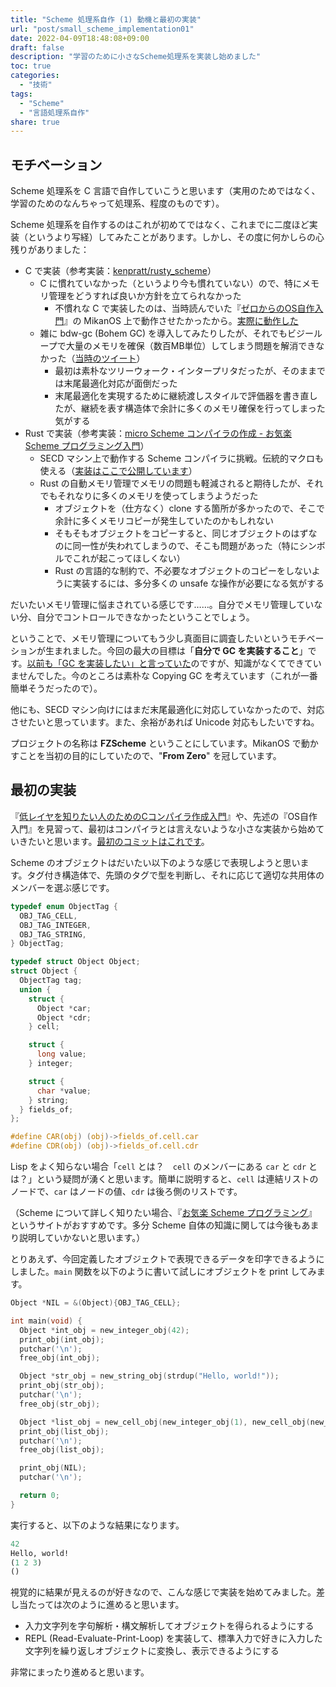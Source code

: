 ```yaml
---
title: "Scheme 処理系自作 (1) 動機と最初の実装"
url: "post/small_scheme_implementation01"
date: 2022-04-09T18:48:08+09:00
draft: false
description: "学習のために小さなScheme処理系を実装し始めました"
toc: true
categories:
  - "技術"
tags:
  - "Scheme"
  - "言語処理系自作"
share: true
---
```


## モチベーション

Scheme 処理系を C 言語で自作していこうと思います（実用のためではなく、学習のためのなんちゃって処理系、程度のものです）。

Scheme 処理系を自作するのはこれが初めてではなく、これまでに二度ほど実装（というより写経）してみたことがあります。しかし、その度に何かしらの心残りがありました：

- C で実装（参考実装：[kenpratt/rusty_scheme](https://github.com/kenpratt/rusty_scheme)）
	- C に慣れていなかった（というより今も慣れていない）ので、特にメモリ管理をどうすれば良いか方針を立てられなかった
		- 不慣れな C で実装したのは、当時読んでいた『[ゼロからのOS自作入門](http://zero.osdev.jp/)』の MikanOS 上で動作させたかったから。[実際に動作した](https://twitter.com/pickled_chair/status/1431531281653768192?s=20&t=gRfHdb9jyxAme5Zc-iP14g)
	- 雑に bdw-gc (Bohem GC) を導入してみたりしたが、それでもビジーループで大量のメモリを確保（数百MB単位）してしまう問題を解消できなかった（[当時のツイート](https://twitter.com/pickled_chair/status/1431541885193965569?s=20&t=4vuINLU2-QKPHqQwok7Ekw)）
		- 最初は素朴なツリーウォーク・インタープリタだったが、そのままでは末尾最適化対応が面倒だった
		- 末尾最適化を実現するために継続渡しスタイルで評価器を書き直したが、継続を表す構造体で余計に多くのメモリ確保を行ってしまった気がする
- Rust で実装（参考実装：[micro Scheme コンパイラの作成 - お気楽 Scheme プログラミング入門](http://www.nct9.ne.jp/m_hiroi/func/abcscm33.html)）
	- SECD マシン上で動作する Scheme コンパイラに挑戦。伝統的マクロも使える（[実装はここで公開しています](https://github.com/PickledChair/rusty_fzscheme)）
	- Rust の自動メモリ管理でメモリの問題も軽減されると期待したが、それでもそれなりに多くのメモリを使ってしまうようだった
		- オブジェクトを（仕方なく）clone する箇所が多かったので、そこで余計に多くメモリコピーが発生していたのかもしれない
		- そもそもオブジェクトをコピーすると、同じオブジェクトのはずなのに同一性が失われてしまうので、そこも問題があった（特にシンボルでこれが起こってほしくない）
		- Rust の言語的な制約で、不必要なオブジェクトのコピーをしないように実装するには、多分多くの unsafe な操作が必要になる気がする

だいたいメモリ管理に悩まされている感じです……。自分でメモリ管理していない分、自分でコントロールできなかったということでしょう。

ということで、メモリ管理についてもう少し真面目に調査したいというモチベーションが生まれました。今回の最大の目標は「**自分で GC を実装すること**」です。[以前も「GC を実装したい」と言っていた](https://twitter.com/pickled_chair/status/1431541885193965569?s=20&t=4vuINLU2-QKPHqQwok7Ekw)のですが、知識がなくてできていませんでした。今のところは素朴な Copying GC を考えています（これが一番簡単そうだったので）。

他にも、SECD マシン向けにはまだ末尾最適化に対応していなかったので、対応させたいと思っています。また、余裕があれば Unicode 対応もしたいですね。

プロジェクトの名称は **FZScheme** ということにしています。MikanOS で動かすことを当初の目的にしていたので、"**From Zero**" を冠しています。

## 最初の実装

『[低レイヤを知りたい人のためのCコンパイラ作成入門](https://www.sigbus.info/compilerbook)』や、先述の『OS自作入門』を見習って、最初はコンパイラとは言えないような小さな実装から始めていきたいと思います。[最初のコミットはこれです](https://github.com/PickledChair/fzscheme/commit/2cc1af4461edf36aa107ee80185c3c8e692617c6)。

Scheme のオブジェクトはだいたい以下のような感じで表現しようと思います。タグ付き構造体で、先頭のタグで型を判断し、それに応じて適切な共用体のメンバーを選ぶ感じです。

```c
typedef enum ObjectTag {
  OBJ_TAG_CELL,
  OBJ_TAG_INTEGER,
  OBJ_TAG_STRING,
} ObjectTag;

typedef struct Object Object;
struct Object {
  ObjectTag tag;
  union {
    struct {
      Object *car;
      Object *cdr;
    } cell;

    struct {
      long value;
    } integer;

    struct {
      char *value;
    } string;
  } fields_of;
};

#define CAR(obj) (obj)->fields_of.cell.car
#define CDR(obj) (obj)->fields_of.cell.cdr
```

Lisp をよく知らない場合「`cell` とは？　`cell` のメンバーにある `car` と `cdr` とは？」という疑問が湧くと思います。簡単に説明すると、`cell` は連結リストのノードで、`car` はノードの値、`cdr` は後ろ側のリストです。

（Scheme について詳しく知りたい場合、『[お気楽 Scheme プログラミング](http://www.nct9.ne.jp/m_hiroi/func/scheme.html)』というサイトがおすすめです。多分 Scheme 自体の知識に関しては今後もあまり説明していかないと思います。）

とりあえず、今回定義したオブジェクトで表現できるデータを印字できるようにしました。`main` 関数を以下のように書いて試しにオブジェクトを print してみます。

```c
Object *NIL = &(Object){OBJ_TAG_CELL};

int main(void) {
  Object *int_obj = new_integer_obj(42);
  print_obj(int_obj);
  putchar('\n');
  free_obj(int_obj);

  Object *str_obj = new_string_obj(strdup("Hello, world!"));
  print_obj(str_obj);
  putchar('\n');
  free_obj(str_obj);

  Object *list_obj = new_cell_obj(new_integer_obj(1), new_cell_obj(new_integer_obj(2), new_cell_obj(new_integer_obj(3), NIL)));
  print_obj(list_obj);
  putchar('\n');
  free_obj(list_obj);

  print_obj(NIL);
  putchar('\n');

  return 0;
}
```

実行すると、以下のような結果になります。

```scheme
42
Hello, world!
(1 2 3)
()
```

視覚的に結果が見えるのが好きなので、こんな感じで実装を始めてみました。差し当たっては次のように進めると思います。

- 入力文字列を字句解析・構文解析してオブジェクトを得られるようにする
- REPL (Read-Evaluate-Print-Loop) を実装して、標準入力で好きに入力した文字列を繰り返しオブジェクトに変換し、表示できるようにする

非常にまったり進めると思います。
